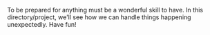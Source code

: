 To be prepared for anything must be a wonderful skill to have. 
In this directory/project, we'll see how we can handle things happening unexpectedly.
Have fun! 

